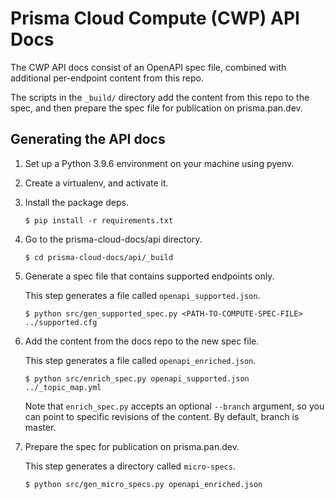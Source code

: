 # Prisma Cloud Compute (CWP) API Docs

The CWP API docs consist of an OpenAPI spec file, combined with additional per-endpoint content from this repo.

The scripts in the `_build/` directory add the content from this repo to the spec, and then prepare the spec file for publication on prisma.pan.dev.

## Generating the API docs

1. Set up a Python 3.9.6 environment on your machine using pyenv.

1. Create a virtualenv, and activate it.

1. Install the package deps.

   `$ pip install -r requirements.txt`

1. Go to the prisma-cloud-docs/api directory.

   `$ cd prisma-cloud-docs/api/_build`

1. Generate a spec file that contains supported endpoints only.

   This step generates a file called `openapi_supported.json`.

   `$ python src/gen_supported_spec.py <PATH-TO-COMPUTE-SPEC-FILE> ../supported.cfg`

1. Add the content from the docs repo to the new spec file.

   This step generates a file called `openapi_enriched.json`.

   `$ python src/enrich_spec.py openapi_supported.json ../_topic_map.yml`

   Note that `enrich_spec.py` accepts an optional `--branch` argument, so you can point to specific revisions of the content.
   By default, branch is master.

1. Prepare the spec for publication on prisma.pan.dev.

   This step generates a directory called `micro-specs`.

   `$ python src/gen_micro_specs.py openapi_enriched.json`
